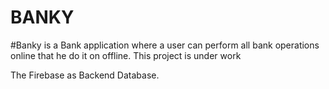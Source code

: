 # BANKY

#Banky is a Bank application where a user can perform all bank operations online that he do it on offline.
This project is under work


The Firebase as Backend Database.
